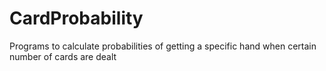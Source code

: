 # CardProbability
Programs to calculate probabilities of getting a specific hand when certain number of cards are dealt
